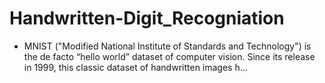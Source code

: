 # Handwritten-Digit_Recogniation
* MNIST ("Modified National Institute of Standards and Technology") is the de facto “hello world” dataset of computer vision. Since its release in 1999, this classic dataset of handwritten images h…
